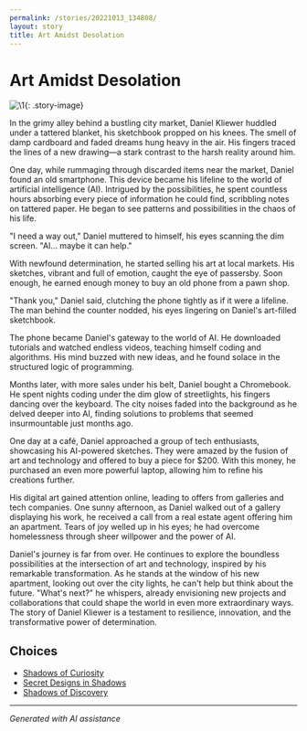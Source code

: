 ```yaml
---
permalink: /stories/20221013_134808/
layout: story
title: Art Amidst Desolation
---
```


# Art Amidst Desolation

![\1](/input_images/20221013_134808){: .story-image}

In the grimy alley behind a bustling city market, Daniel Kliewer huddled under a tattered blanket, his sketchbook propped on his knees. The smell of damp cardboard and faded dreams hung heavy in the air. His fingers traced the lines of a new drawing—a stark contrast to the harsh reality around him.

One day, while rummaging through discarded items near the market, Daniel found an old smartphone. This device became his lifeline to the world of artificial intelligence (AI). Intrigued by the possibilities, he spent countless hours absorbing every piece of information he could find, scribbling notes on tattered paper. He began to see patterns and possibilities in the chaos of his life.

"I need a way out," Daniel muttered to himself, his eyes scanning the dim screen. "AI... maybe it can help."

With newfound determination, he started selling his art at local markets. His sketches, vibrant and full of emotion, caught the eye of passersby. Soon enough, he earned enough money to buy an old phone from a pawn shop.

"Thank you," Daniel said, clutching the phone tightly as if it were a lifeline. The man behind the counter nodded, his eyes lingering on Daniel's art-filled sketchbook.

The phone became Daniel's gateway to the world of AI. He downloaded tutorials and watched endless videos, teaching himself coding and algorithms. His mind buzzed with new ideas, and he found solace in the structured logic of programming.

Months later, with more sales under his belt, Daniel bought a Chromebook. He spent nights coding under the dim glow of streetlights, his fingers dancing over the keyboard. The city noises faded into the background as he delved deeper into AI, finding solutions to problems that seemed insurmountable just months ago.

One day at a café, Daniel approached a group of tech enthusiasts, showcasing his AI-powered sketches. They were amazed by the fusion of art and technology and offered to buy a piece for $200. With this money, he purchased an even more powerful laptop, allowing him to refine his creations further.

His digital art gained attention online, leading to offers from galleries and tech companies. One sunny afternoon, as Daniel walked out of a gallery displaying his work, he received a call from a real estate agent offering him an apartment. Tears of joy welled up in his eyes; he had overcome homelessness through sheer willpower and the power of AI.

Daniel's journey is far from over. He continues to explore the boundless possibilities at the intersection of art and technology, inspired by his remarkable transformation. As he stands at the window of his new apartment, looking out over the city lights, he can't help but think about the future. "What's next?" he whispers, already envisioning new projects and collaborations that could shape the world in even more extraordinary ways. The story of Daniel Kliewer is a testament to resilience, innovation, and the transformative power of determination.


## Choices

* [Shadows of Curiosity](/stories/20221012_145451)
* [Secret Designs in Shadows](/stories/144327630_3930950650332675_7163600755928566265_n)
* [Shadows of Discovery](/stories/130188528_3781238605303881_7510459135709865265_n)


---
*Generated with AI assistance*
